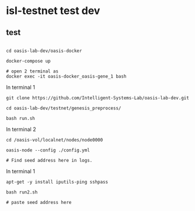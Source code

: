 # isl-testnet test dev


## test
  
```bash=

cd oasis-lab-dev/oasis-docker

docker-compose up

# open 2 terminal as
docker exec -it oasis-docker_oasis-gene_1 bash

```

In terminal 1
```bash=
git clone https://github.com/Intelligent-Systems-Lab/oasis-lab-dev.git

cd oasis-lab-dev/testnet/genesis_preprocess/

bash run.sh
```

In terminal 2
```bash=
cd /oasis-vol/localnet/nodes/node0000

oasis-node --config ./config.yml

# Find seed address here in logs.
```

In terminal 1
```bash=
apt-get -y install iputils-ping sshpass

bash run2.sh

# paste seed address here
```


